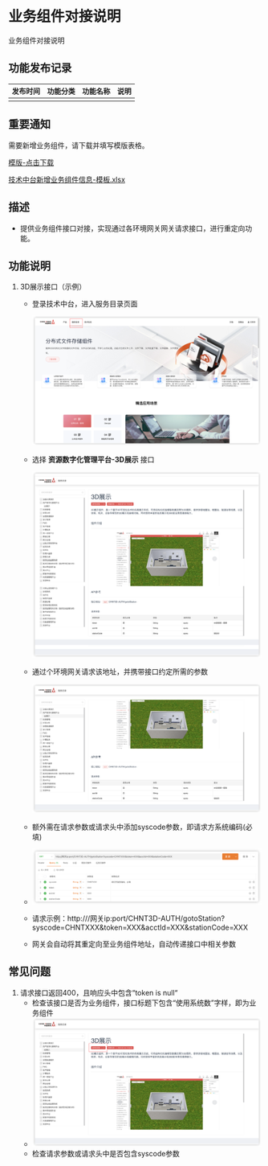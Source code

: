 # 业务组件对接说明

业务组件对接说明

## 功能发布记录

| 发布时间 | 功能分类 | 功能名称 | 说明 |
| -------- | -------- | -------- | ---- |
|          |          |          |      |

## 重要通知

需要新增业务组件，请下载并填写模版表格。

[模版-点击下载](http://10.38.77.5:8081/repository/raws/chntjstz/zjh/component/技术中台新增业务组件信息-模板.xlsx)

 [技术中台新增业务组件信息-模板.xlsx](../file/技术中台新增业务组件信息-模板.xlsx) 

## 描述

- 提供业务组件接口对接，实现通过各环境网关网关请求接口，进行重定向功能。

## 功能说明

1. 3D展示接口（示例）
   - 登录技术中台，进入服务目录页面
   
      ![image](../.aassets/image1-20240720031335993.png)
   
   - 选择 **资源数字化管理平台-3D展示** 接口
   
      ![image](../.aassets/image2-20240720031333511.png)
   
   - 通过个环境网关请求该地址，并携带接口约定所需的参数
   
      ![image](../.aassets/image3-20240720031332051.png)
   
   - 额外需在请求参数或请求头中添加syscode参数，即请求方系统编码(必填) 
   
   - ![image](../.aassets/image4-20240720031330874.png)
   
   - 请求示例：http:///网关ip:port/CHNT3D-AUTH/gotoStation?syscode=CHNTXXX&token=XXX&acctId=XXX&stationCode=XXX
   
   - 网关会自动将其重定向至业务组件地址，自动传递接口中相关参数

## 常见问题

1. 请求接口返回400，且响应头中包含“token is null“
   - 检查该接口是否为业务组件，接口标题下包含“使用系统数”字样，即为业务组件 
   - ![image](../.aassets/image5-20240720031336727.png)
   - 检查请求参数或请求头中是否包含syscode参数